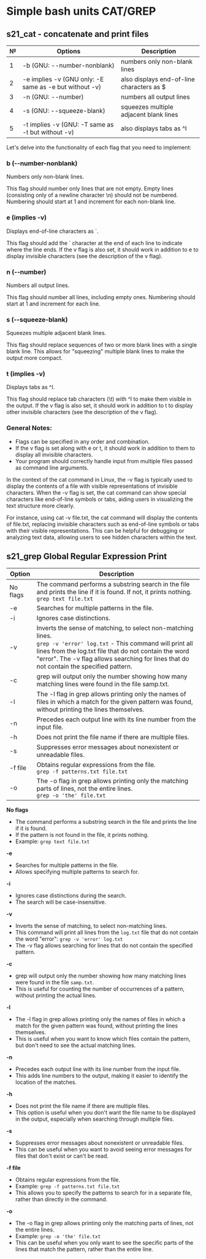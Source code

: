 # Simple bash units CAT/GREP


## s21_cat - concatenate and print files 

| № | Options | Description |
| ------ | ------ | ------ |
| 1 | -b (GNU: --number-nonblank) | numbers only non-blank lines |
| 2 | -e implies -v (GNU only: -E same as -e but without -v) | also displays end-of-line characters as $ |
| 3 | -n (GNU: --number) | numbers all output lines |
| 4 | -s (GNU: --squeeze-blank) | squeezes multiple adjacent blank lines |
| 5 | -t implies -v (GNU: -T same as -t but without -v) | also displays tabs as ^I |

Let's delve into the functionality of each flag that you need to implement:

### b (--number-nonblank)
Numbers only non-blank lines.

This flag should number only lines that are not empty.
Empty lines (consisting only of a newline character \n) should not be numbered.
Numbering should start at 1 and increment for each non-blank line.

### e (implies -v)
Displays end-of-line characters as `.

This flag should add the ` character at the end of each line to indicate where the line ends.
If the v flag is also set, it should work in addition to e to display invisible characters (see the description of the v flag).

### n (--number)
Numbers all output lines.

This flag should number all lines, including empty ones.
Numbering should start at 1 and increment for each line.

### s (--squeeze-blank)
Squeezes multiple adjacent blank lines.

This flag should replace sequences of two or more blank lines with a single blank line.
This allows for "squeezing" multiple blank lines to make the output more compact.

### t (implies -v)
Displays tabs as ^I.

This flag should replace tab characters (\t) with ^I to make them visible in the output.
If the v flag is also set, it should work in addition to t to display other invisible characters (see the description of the v flag).

### General Notes:
- Flags can be specified in any order and combination.
- If the v flag is set along with e or t, it should work in addition to them to display all invisible characters.
- Your program should correctly handle input from multiple files passed as command line arguments.

In the context of the cat command in Linux, the -v flag is typically used to display the contents of a file with visible representations of invisible characters. When the -v flag is set, the cat command can show special characters like end-of-line symbols or tabs, aiding users in visualizing the text structure more clearly.

For instance, using cat -v file.txt, the cat command will display the contents of file.txt, replacing invisible characters such as end-of-line symbols or tabs with their visible representations. This can be helpful for debugging or analyzing text data, allowing users to see hidden characters within the text.


## s21_grep Global Regular Expression Print 

| Option | Description |
| --- | --- |
| No flags | The command performs a substring search in the file and prints the line if it is found. If not, it prints nothing. <br> `grep text file.txt` |
| -e | Searches for multiple patterns in the file. |
| -i | Ignores case distinctions. |
| -v | Inverts the sense of matching, to select non-matching lines. <br> `grep -v 'error' log.txt` - This command will print all lines from the log.txt file that do not contain the word "error". The -v flag allows searching for lines that do not contain the specified pattern. |
| -c | grep will output only the number showing how many matching lines were found in the file samp.txt. |
| -l | The -l flag in grep allows printing only the names of files in which a match for the given pattern was found, without printing the lines themselves. |
| -n | Precedes each output line with its line number from the input file. |
| -h | Does not print the file name if there are multiple files. |
| -s | Suppresses error messages about nonexistent or unreadable files. |
| -f file | Obtains regular expressions from the file. <br> `grep -f patterns.txt file.txt` |
| -o | The -o flag in grep allows printing only the matching parts of lines, not the entire lines. <br> `grep -o 'the' file.txt` |

**No flags**
- The command performs a substring search in the file and prints the line if it is found.
- If the pattern is not found in the file, it prints nothing.
- Example: `grep text file.txt`

**-e**
- Searches for multiple patterns in the file.
- Allows specifying multiple patterns to search for.

**-i**
- Ignores case distinctions during the search.
- The search will be case-insensitive.

**-v**
- Inverts the sense of matching, to select non-matching lines.
- This command will print all lines from the `log.txt` file that do not contain the word "error":
  `grep -v 'error' log.txt`
- The -v flag allows searching for lines that do not contain the specified pattern.

**-c**
- grep will output only the number showing how many matching lines were found in the file `samp.txt`.
- This is useful for counting the number of occurrences of a pattern, without printing the actual lines.

**-l**
- The -l flag in grep allows printing only the names of files in which a match for the given pattern was found, without printing the lines themselves.
- This is useful when you want to know which files contain the pattern, but don't need to see the actual matching lines.

**-n**
- Precedes each output line with its line number from the input file.
- This adds line numbers to the output, making it easier to identify the location of the matches.

**-h**
- Does not print the file name if there are multiple files.
- This option is useful when you don't want the file name to be displayed in the output, especially when searching through multiple files.

**-s**
- Suppresses error messages about nonexistent or unreadable files.
- This can be useful when you want to avoid seeing error messages for files that don't exist or can't be read.

**-f file**
- Obtains regular expressions from the file.
- Example: `grep -f patterns.txt file.txt`
- This allows you to specify the patterns to search for in a separate file, rather than directly in the command.

**-o**
- The -o flag in grep allows printing only the matching parts of lines, not the entire lines.
- Example: `grep -o 'the' file.txt`
- This can be useful when you only want to see the specific parts of the lines that match the pattern, rather than the entire line.
